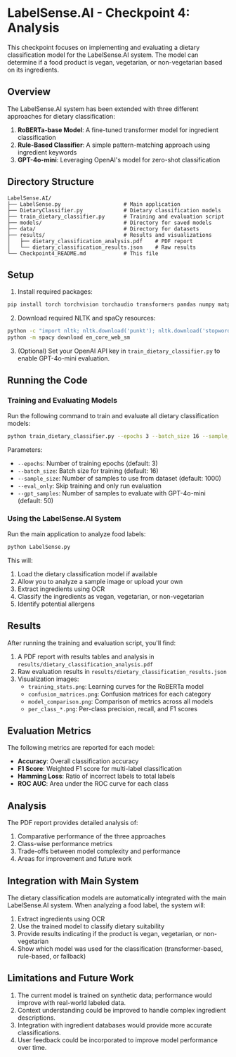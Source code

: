 # LabelSense.AI - Checkpoint 4: Analysis

This checkpoint focuses on implementing and evaluating a dietary classification model for the LabelSense.AI system. The model can determine if a food product is vegan, vegetarian, or non-vegetarian based on its ingredients.

## Overview

The LabelSense.AI system has been extended with three different approaches for dietary classification:

1. **RoBERTa-base Model**: A fine-tuned transformer model for ingredient classification
2. **Rule-Based Classifier**: A simple pattern-matching approach using ingredient keywords
3. **GPT-4o-mini**: Leveraging OpenAI's model for zero-shot classification

## Directory Structure

```
LabelSense.AI/
├── LabelSense.py                    # Main application
├── DietaryClassifier.py             # Dietary classification models
├── train_dietary_classifier.py      # Training and evaluation script
├── models/                          # Directory for saved models
├── data/                            # Directory for datasets
├── results/                         # Results and visualizations
│   ├── dietary_classification_analysis.pdf    # PDF report
│   └── dietary_classification_results.json    # Raw results
└── Checkpoint4_README.md            # This file
```

## Setup

1. Install required packages:

```bash
pip install torch torchvision torchaudio transformers pandas numpy matplotlib seaborn scikit-learn tqdm fpdf pillow opencv-python pytesseract nltk spacy openai
```

2. Download required NLTK and spaCy resources:

```bash
python -c "import nltk; nltk.download('punkt'); nltk.download('stopwords')"
python -m spacy download en_core_web_sm
```

3. (Optional) Set your OpenAI API key in `train_dietary_classifier.py` to enable GPT-4o-mini evaluation.

## Running the Code

### Training and Evaluating Models

Run the following command to train and evaluate all dietary classification models:

```bash
python train_dietary_classifier.py --epochs 3 --batch_size 16 --sample_size 1000
```

Parameters:
- `--epochs`: Number of training epochs (default: 3)
- `--batch_size`: Batch size for training (default: 16)
- `--sample_size`: Number of samples to use from dataset (default: 1000)
- `--eval_only`: Skip training and only run evaluation
- `--gpt_samples`: Number of samples to evaluate with GPT-4o-mini (default: 50)

### Using the LabelSense.AI System

Run the main application to analyze food labels:

```bash
python LabelSense.py
```

This will:
1. Load the dietary classification model if available
2. Allow you to analyze a sample image or upload your own
3. Extract ingredients using OCR
4. Classify the ingredients as vegan, vegetarian, or non-vegetarian
5. Identify potential allergens

## Results

After running the training and evaluation script, you'll find:

1. A PDF report with results tables and analysis in `results/dietary_classification_analysis.pdf`
2. Raw evaluation results in `results/dietary_classification_results.json`
3. Visualization images:
   - `training_stats.png`: Learning curves for the RoBERTa model
   - `confusion_matrices.png`: Confusion matrices for each category
   - `model_comparison.png`: Comparison of metrics across all models
   - `per_class_*.png`: Per-class precision, recall, and F1 scores

## Evaluation Metrics

The following metrics are reported for each model:

- **Accuracy**: Overall classification accuracy
- **F1 Score**: Weighted F1 score for multi-label classification
- **Hamming Loss**: Ratio of incorrect labels to total labels
- **ROC AUC**: Area under the ROC curve for each class

## Analysis

The PDF report provides detailed analysis of:

1. Comparative performance of the three approaches
2. Class-wise performance metrics
3. Trade-offs between model complexity and performance
4. Areas for improvement and future work

## Integration with Main System

The dietary classification models are automatically integrated with the main LabelSense.AI system. When analyzing a food label, the system will:

1. Extract ingredients using OCR
2. Use the trained model to classify dietary suitability
3. Provide results indicating if the product is vegan, vegetarian, or non-vegetarian
4. Show which model was used for the classification (transformer-based, rule-based, or fallback)

## Limitations and Future Work

1. The current model is trained on synthetic data; performance would improve with real-world labeled data.
2. Context understanding could be improved to handle complex ingredient descriptions.
3. Integration with ingredient databases would provide more accurate classifications.
4. User feedback could be incorporated to improve model performance over time. 